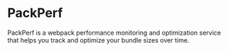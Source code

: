 # PackPerf

PackPerf is a webpack performance monitoring and optimization service that helps you track and optimize your bundle sizes over time.
